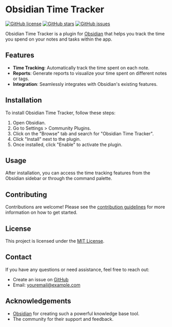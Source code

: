 # Obsidian Time Tracker

[![GitHub license](https://img.shields.io/github/license/LuckyNum/obsidian-time-tracker)](https://github.com/yourusername/obsidian-time-tracker/blob/main/LICENSE)
[![GitHub stars](https://img.shields.io/github/stars/LuckyNum/obsidian-time-tracker)](https://github.com/yourusername/obsidian-time-tracker)
[![GitHub issues](https://img.shields.io/github/issues/LuckyNum/obsidian-time-tracker)](https://github.com/yourusername/obsidian-time-tracker/issues)

Obsidian Time Tracker is a plugin for [Obsidian](https://obsidian.md/) that helps you track the time you spend on your
notes and tasks within the app.

## Features

- **Time Tracking**: Automatically track the time spent on each note.
- **Reports**: Generate reports to visualize your time spent on different notes or tags.
- **Integration**: Seamlessly integrates with Obsidian's existing features.

## Installation

To install Obsidian Time Tracker, follow these steps:

1. Open Obsidian.
2. Go to Settings > Community Plugins.
3. Click on the "Browse" tab and search for "Obsidian Time Tracker".
4. Click "Install" next to the plugin.
5. Once installed, click "Enable" to activate the plugin.

## Usage

After installation, you can access the time tracking features from the Obsidian sidebar or through the command palette.

## Contributing

Contributions are welcome! Please see the [contribution guidelines](CONTRIBUTING.md) for more information on how to get
started.

## License

This project is licensed under the [MIT License](LICENSE).

## Contact

If you have any questions or need assistance, feel free to reach out:

- Create an issue on [GitHub](https://github.com/LuckyNum/obsidian-time-tracker/issues)
- Email: youremail@example.com

## Acknowledgements

- [Obsidian](https://obsidian.md/) for creating such a powerful knowledge base tool.
- The community for their support and feedback.
